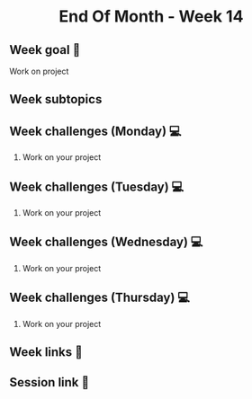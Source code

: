 <h1 align="center">End Of Month - Week 14</h1>

## Week goal 🏁

<p>Work on project</p>

## Week subtopics

## Week challenges (Monday) 💻

1. Work on your project

## Week challenges (Tuesday) 💻

1. Work on your project

## Week challenges (Wednesday) 💻

1. Work on your project

## Week challenges (Thursday) 💻

1. Work on your project

## Week links 🔗

## Session link 🔗
